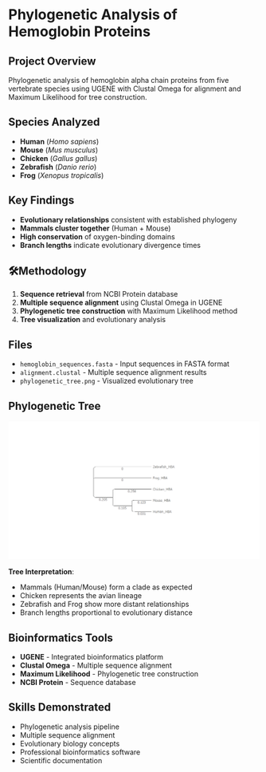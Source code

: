 # Phylogenetic Analysis of Hemoglobin Proteins

## Project Overview
Phylogenetic analysis of hemoglobin alpha chain proteins from five vertebrate species using UGENE with Clustal Omega for alignment and Maximum Likelihood for tree construction.

## Species Analyzed
- **Human** (*Homo sapiens*)
- **Mouse** (*Mus musculus*) 
- **Chicken** (*Gallus gallus*)
- **Zebrafish** (*Danio rerio*)
- **Frog** (*Xenopus tropicalis*)

## Key Findings
- **Evolutionary relationships** consistent with established phylogeny
- **Mammals cluster together** (Human + Mouse)
- **High conservation** of oxygen-binding domains
- **Branch lengths** indicate evolutionary divergence times

## 🛠Methodology
1. **Sequence retrieval** from NCBI Protein database
2. **Multiple sequence alignment** using Clustal Omega in UGENE
3. **Phylogenetic tree construction** with Maximum Likelihood method
4. **Tree visualization** and evolutionary analysis

## Files
- `hemoglobin_sequences.fasta` - Input sequences in FASTA format
- `alignment.clustal` - Multiple sequence alignment results  
- `phylogenetic_tree.png` - Visualized evolutionary tree

## Phylogenetic Tree
![Phylogenetic Tree](phylogenetic_tree.png)

**Tree Interpretation**:
- Mammals (Human/Mouse) form a clade as expected
- Chicken represents the avian lineage
- Zebrafish and Frog show more distant relationships
- Branch lengths proportional to evolutionary distance

## Bioinformatics Tools
- **UGENE** - Integrated bioinformatics platform
- **Clustal Omega** - Multiple sequence alignment
- **Maximum Likelihood** - Phylogenetic tree construction
- **NCBI Protein** - Sequence database

## Skills Demonstrated
- Phylogenetic analysis pipeline
- Multiple sequence alignment
- Evolutionary biology concepts
- Professional bioinformatics software
- Scientific documentation

